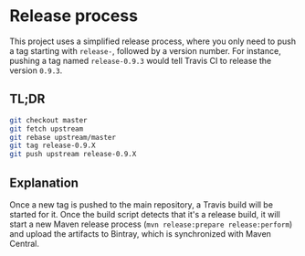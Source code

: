 # Release process

This project uses a simplified release process, where you only need to push a tag starting with `release-`, followed by a version number. For instance, pushing a tag named `release-0.9.3` would tell Travis CI to release the version `0.9.3`.

## TL;DR

```bash
git checkout master
git fetch upstream
git rebase upstream/master
git tag release-0.9.X
git push upstream release-0.9.X
```

## Explanation

Once a new tag is pushed to the main repository, a Travis build will be started for it.
Once the build script detects that it's a release build, it will start a new Maven release process (`mvn release:prepare release:perform`) and upload the artifacts to Bintray, which is synchronized with Maven Central.